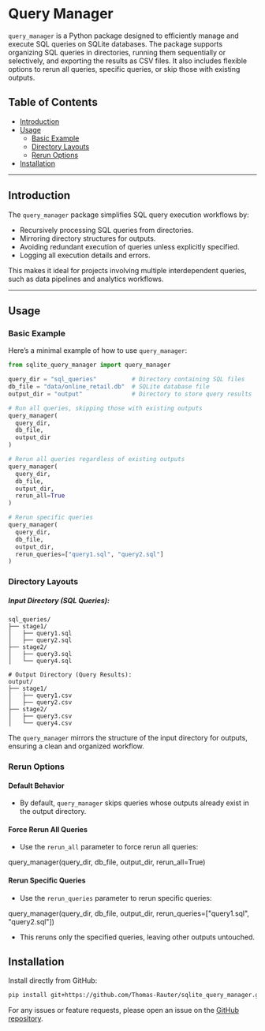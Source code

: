 # Query Manager

`query_manager` is a Python package designed to efficiently manage and execute SQL queries on SQLite databases. The package supports organizing SQL queries in directories, running them sequentially or selectively, and exporting the results as CSV files. It also includes flexible options to rerun all queries, specific queries, or skip those with existing outputs.

## Table of Contents

- [Introduction](#introduction)
- [Usage](#usage)
  - [Basic Example](#basic-example)
  - [Directory Layouts](#directory-layouts)
  - [Rerun Options](#rerun-options)
- [Installation](#installation)

---

## Introduction

The `query_manager` package simplifies SQL query execution workflows by:
- Recursively processing SQL queries from directories.
- Mirroring directory structures for outputs.
- Avoiding redundant execution of queries unless explicitly specified.
- Logging all execution details and errors.

This makes it ideal for projects involving multiple interdependent queries, such as data pipelines and analytics workflows.

---

## Usage

### Basic Example

Here’s a minimal example of how to use `query_manager`:

```python
from sqlite_query_manager import query_manager

query_dir = "sql_queries"          # Directory containing SQL files
db_file = "data/online_retail.db"  # SQLite database file
output_dir = "output"              # Directory to store query results

# Run all queries, skipping those with existing outputs
query_manager(
  query_dir,
  db_file,
  output_dir
)

# Rerun all queries regardless of existing outputs
query_manager(
  query_dir,
  db_file,
  output_dir,
  rerun_all=True
)

# Rerun specific queries
query_manager(
  query_dir,
  db_file,
  output_dir,
  rerun_queries=["query1.sql", "query2.sql"]
)
```

### Directory Layouts

##### Input Directory (SQL Queries):
```text
sql_queries/
├── stage1/
│   ├── query1.sql
│   ├── query2.sql
├── stage2/
│   ├── query3.sql
│   └── query4.sql

# Output Directory (Query Results):
output/
├── stage1/
│   ├── query1.csv
│   ├── query2.csv
├── stage2/
│   ├── query3.csv
│   └── query4.csv
```

The `query_manager` mirrors the structure of the input directory for outputs, ensuring a clean and organized workflow.

### Rerun Options

#### Default Behavior
- By default, `query_manager` skips queries whose outputs already exist in the output directory.

#### Force Rerun All Queries
- Use the `rerun_all` parameter to force rerun all queries:

query_manager(query_dir, db_file, output_dir, rerun_all=True)

#### Rerun Specific Queries
- Use the `rerun_queries` parameter to rerun specific queries:

query_manager(query_dir, db_file, output_dir, rerun_queries=["query1.sql", "query2.sql"])

- This reruns only the specified queries, leaving other outputs untouched.

## Installation

Install directly from GitHub:

```bash
pip install git+https://github.com/Thomas-Rauter/sqlite_query_manager.git@v0.1.0
```

For any issues or feature requests, please open an issue on the [GitHub 
repository](https://github.com/Thomas-Rauter/sqlite_query_manager).
